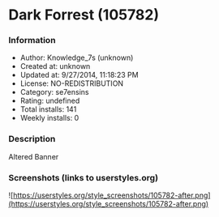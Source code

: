 # Dark Forrest (105782)

### Information
- Author: Knowledge_7s (unknown)
- Created at: unknown
- Updated at: 9/27/2014, 11:18:23 PM
- License: NO-REDISTRIBUTION
- Category: se7ensins
- Rating: undefined
- Total installs: 141
- Weekly installs: 0


### Description
Altered Banner


### Screenshots (links to userstyles.org)
![https://userstyles.org/style_screenshots/105782-after.png](https://userstyles.org/style_screenshots/105782-after.png)


